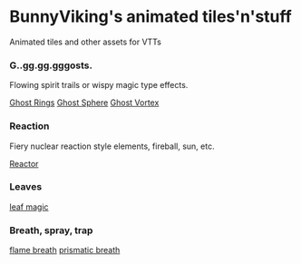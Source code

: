 # BunnyViking's animated tiles'n'stuff

Animated tiles and other assets for VTTs

### G..gg.gg.gggosts.
Flowing spirit trails or wispy magic type effects.

[Ghost Rings](Assets/Animated/VFX/swirly_things/ghost_rings)
[Ghost Sphere](Assets/Animated/VFX/swirly_things/ghost_sphere)
[Ghost Vortex](Assets/Animated/VFX/swirly_things/ghost_vortex)

### Reaction
Fiery nuclear reaction style elements, fireball, sun, etc.

[Reactor](Assets/Animated/VFX/balls_and_spheres/reactor)

### Leaves

[leaf magic](Assets/Animated/VFX/nature/leaves)

### Breath, spray, trap

[flame breath](Assets/Animated/VFX/breath_and_spray/flame_breath)
[prismatic breath](Assets/Animated/VFX/breath_and_spray/prismatic_breath)

